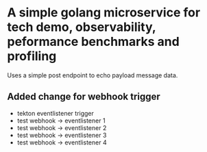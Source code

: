 # A simple golang microservice for tech demo, observability, peformance benchmarks and profiling

Uses a simple post endpoint to echo payload message data.

## Added change for webhook trigger
- tekton eventlistener trigger
- test webhook -> eventlistener 1
- test webhook -> eventlistener 2
- test webhook -> eventlistener 3
- test webhook -> eventlistener 4

